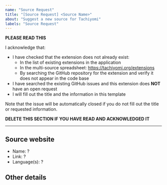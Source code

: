 ```yaml
---
name: "Source Request"
title: "[Source Request] <Source Name>"
about: "Suggest a new source for Tachiyomi"
labels: "Source Request"
---
```


**PLEASE READ THIS**

I acknowledge that:

- I have checked that the extension does not already exist:
  - In the list of existing extensions in the application
  - In the multi-source spreadsheet: https://tachiyomi.org/extensions
  - By searching the GitHub repository for the extension and verify it does not appear in the code base
- I have searched the existing GitHub issues and this extension does **NOT** have an open request
- I will fill out the title and the information in this template

Note that the issue will be automatically closed if you do not fill out the title or requested information.

**DELETE THIS SECTION IF YOU HAVE READ AND ACKNOWLEDGED IT**

---

## Source website
- Name: ?
- Link: ?
- Language(s): ?

## Other details
